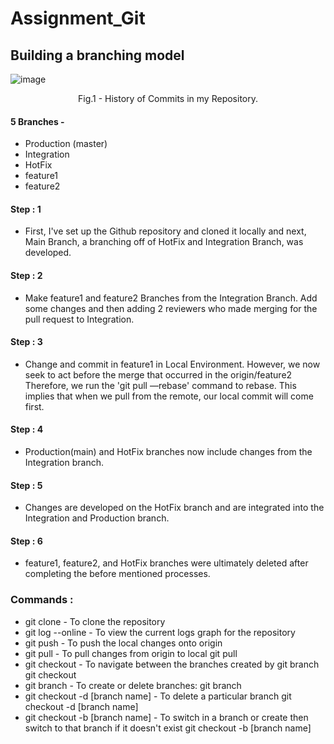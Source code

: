 # Assignment_Git

## Building a branching model
![image](https://user-images.githubusercontent.com/123619701/214821452-06874757-1290-4ae0-ba23-8f051706e685.png)

<p align = "center">
Fig.1 - History of Commits in my Repository.
</p>

#### 5 Branches - 
- Production (master)
- Integration
- HotFix 
- feature1 
- feature2
#### Step : 1
- First, I've set up the Github repository and cloned it locally and next, Main Branch, a branching off of HotFix and Integration Branch, was developed.
#### Step : 2
- Make feature1 and feature2 Branches from the Integration Branch. Add some changes and then adding 2 reviewers who made merging for the pull request to Integration.
#### Step : 3
- Change and commit in feature1 in Local Environment. However, we now seek to act before the merge that occurred in the origin/feature2 Therefore, we run the 'git pull —rebase' command to rebase. This implies that when we pull from the remote, our local commit will come first.
#### Step : 4
- Production(main) and HotFix branches now include changes from the Integration branch.
#### Step : 5
- Changes are developed on the HotFix branch and are integrated into the Integration and Production branch.
#### Step : 6
- feature1, feature2, and HotFix branches were ultimately deleted after completing the before mentioned processes.
### Commands : 
- git clone - To clone the repository
- git log --online - To view the current logs graph for the repository
- git push - To push the local changes onto origin
- git pull - To pull changes from origin to local git pull
- git checkout - To navigate between the branches created by git branch git checkout 
- git branch - To create or delete branches: git branch
- git checkout -d [branch name] - To delete a particular branch git checkout -d [branch name]
- git checkout -b [branch name] - To switch in a branch or create then switch to that branch if it doesn't exist git checkout -b [branch name]
